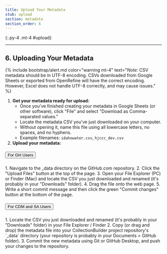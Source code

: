 ```yaml
---
title: Upload Your Metadata
stub: upload
section: metadata
section_order: 6
---
```


{:.py-4 .mt-4 #upload}
***

## 6. Uploading Your Metadata

{% include bootstrap/alert.md color="warning mt-4" text="*Note:* CSV metadata should be in UTF-8 encoding. CSVs downloaded from Google Sheets or exported from OpenRefine will have the correct encoding. However, Excel does not handle UTF-8 correctly, and may cause issues." %}

1. **Get your metadata ready for upload:**
    - Once you've finished creating your metadata in Google Sheets (or other software), click "File" and select "Download as Comma-separated values."
    - Locate the metadata CSV you've just downloaded on your computer. 
    - Without opening it, name this file using all lowercase letters, no spaces, and no hyphens.
    - Example filenames: `idahowater.csv`, `hjccc_dev.csv`
2. **Upload your metadata:**

<div id="accordion" class="mb-4">
<div class="card">
<div class="card-header" id="headingOne">
<h5 class="mb-0">
<button class="btn btn-link text-dark" data-toggle="collapse" data-target="#collapseOne" aria-expanded="true" aria-controls="collapseOne">
For GH Users
</button>
</h5>
</div>
<div id="collapseOne" class="collapse" aria-labelledby="headingOne" data-parent="#accordion">
<div class="card-body" markdown="1">
1. Navigate to the _data directory on the GitHub.com repository. 
2. Click the "Upload Files" button at the top of the page.
3. Open your File Explorer (PC) or Finder (Mac) and locate the CSV you just downloaded and renamed (it's probably in your "Downloads" folder). 
4. Drag the file onto the web page. 
5. Write a short commit message and then click the green "Commit changes" button at the bottom of the page.
</div>
</div>
</div>
<div class="card">
<div class="card-header" id="headingTwo">
<h5 class="mb-0">
<button class="btn btn-link collapsed text-dark" data-toggle="collapse" data-target="#collapseTwo" aria-expanded="false" aria-controls="collapseTwo">
For CDM and SA Users
</button>
</h5>
</div>
<div id="collapseTwo" class="collapse" aria-labelledby="headingTwo" data-parent="#accordion">
<div class="card-body" markdown="1">
1. Locate the CSV you just downloaded and renamed (it's probably in your "Downloads" folder) in your File Explorer / Finder
2. Copy (or drag and drop) the metadata file into your CollectionBuilder project repository's `_data` directory (your repository is probably in your Documents > GitHub folder). 
3. Commit the new metadata using Git or GitHub Desktop, and push your changes to the repository.
</div>
</div>
</div>
